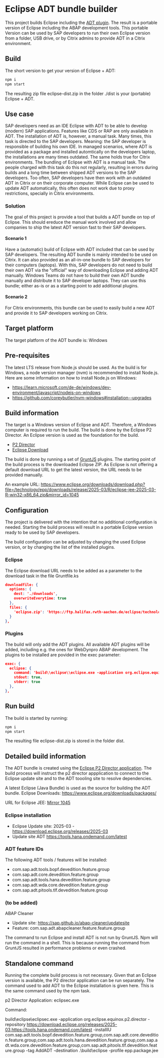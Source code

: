 # Eclipse ADT bundle builder

This project builds Eclipse including the [ADT plugin](https://tools.hana.ondemand.com/#abap). The result is a portable version of Eclipse including the ABAP development tools. This portable Version can be used by SAP developers to run their own Eclipse version from a folder, USB drive, or by Citrix admins to provide ADT in a Citrix environment.

## Build

The short version to get your version of Eclipse + ADT:

```sh
npm i
npm start
```

The resulting zip file eclipse-dist.zip in the folder ./dist is your (portable) Eclipse + ADT.

## Use case

SAP developers need as an IDE Eclipse with ADT to be able to develop (modern) SAP applications. Features like CDS or RAP are only available in ADT. The installation of ADT is, however, a manual task. Many times, this task is directed to the SAP developers. Meaning: the SAP developer is responsible of building his own IDE. In managed scenarios, where ADT is provided as a package and installed automtically on the developers laptop, the installations are many times outdated. The same holds true for Citrix environments. The bundling of Eclipse with ADT is a manual task. The people charged with this task do this not regularly, resulting in errors during builds and a long time between shipped ADT versions to the SAP developers. Too often, SAP developers have then work with an outdated ADT in Citrix or on their corporate computer. While Eclipse can be used to update ADT automatically, this often does not work due to proxy restrictions, specially in Citrix environments.

### Solution

The goal of this project is provide a tool that builds a ADT bundle on top of Eclipse. This should ereduce the manual work involved and allow companies to ship the latest ADT version fast to their SAP developers.

#### Scenario 1

Have a (automatic) build of Eclipse with ADT included that can be used by SAP developers. The resulting ADT bundle is mainly intended to be used on Citrix. It can also provided as an all-in-one bundle to SAP developers for their computers (laptops). With this, SAP developers do not need to build their own ADT via the "official" way of downloading Eclipse and adding ADT manually.
Windows Teams do not have to build their own ADT bundle manually and distribute it to SAP developer laptops. They can use this bundle; either as-is or as a starting point to add additional plugins.

#### Scenario 2

For Citrix environments, this bundle can be used to easily build a new ADT and provide it to SAP developers working on Citrix.

## Target platform

The target platform of the ADT bundle is: Windows

## Pre-requisites

The latest LTS release from Node.js should be used. As the build is for Windows, a node version manager (nvm) is recommended to install Node.js. Here are some information on how to install Node.js on Windows:

- https://learn.microsoft.com/de-de/windows/dev-environment/javascript/nodejs-on-windows
- https://github.com/coreybutler/nvm-windows#installation--upgrades

## Build information

The target is a Windows version of Eclipse and ADT. Therefore, a Windows computer is required to run the build. The build is done by the Eclipse P2 Director. An Eclipse version is used as the foundation for the build. 

- [P2 Director](https://help.eclipse.org/latest/index.jsp?topic=%2Forg.eclipse.platform.doc.isv%2Fguide%2Fp2_director.html)
- [Eclipse Download](https://www.eclipse.org/downloads/packages/)

The build is done by running a set of [GruntJS](https://www.gruntjs.com) plugins. The starting point of the build process is the downloaded Eclipse ZIP. As Eclipse is not offering a default download URL to get the latest version, the URL needs to be provided manually.

An example URL:
https://www.eclipse.org/downloads/download.php?file=/technology/epp/downloads/release/2025-03/R/eclipse-jee-2025-03-R-win32-x86_64.zip&mirror_id=1045

## Configuration

The project is delivered with the intention that no additional configuration is needed. Starting the build process will result in a portable Eclipse version ready to be used by SAP developers.

The build configuration can be adjusted by changing the used Eclipse version, or by changing the list of the installed plugins.

### Eclipse

The Eclipse download URL needs to be added as a parameter to the download task in the file Gruntfile.ks

```json
downloadfile: {
  options: {
    dest: './downloads',
    overwriteEverytime: true
  },
  files: {
    'eclipse.zip': 'https://ftp.halifax.rwth-aachen.de/eclipse/technology/epp/downloads/release/2025-03/R/eclipse-jee-2025-03-R-win32-x86_64.zip'
  }
},
```

### Plugins

The build will only add the ADT plugins. All available ADT plugins will be added, including e.g. the ones for WebDynpro ABAP development. The plugins to be installed are povided in the exec parameter:

```json
exec: {
  eclipse: {
    command: 'build\\eclipse\\eclipse.exe -application org.eclipse.equinox.p2.director -repository https://download.eclipse.org/releases/2025-03,https://tools.hana.ondemand.com/latest -installIU com.sap.adt.tools.bopf.devedition.feature.group,com.sap.adt.core.devedition.feature.group,com.sap.adt.tools.hana.devedition.feature.group,com.sap.adt.wda.core.devedition.feature.group,com.sap.adt.pitools.tlf.devedition.feature.group -tag AddADT -destination .\\build\\eclipse -profile epp.package.jee.profile',
    stdout: true,
    stderr: true
  },
},
```

## Run build

The build is started by running:

```sh
npm i
npm start
```

The resulting file eclipse-dist.zip is stored in the folder dist.

## Detailed build information

The ADT bundle is created using the [Eclipse P2 Director application](https://help.eclipse.org/latest/index.jsp?topic=%2Forg.eclipse.platform.doc.isv%2Fguide%2Fp2_director.html). The build process will instruct the p2 director appplication to connect to the Eclipse update site and to the ADT toooling site to resolve dependencies.

A latest Eclipse (Java Bundle) is used as the source for building the ADT bundle.
Eclipse Downloads: https://www.eclipse.org/downloads/packages/

URL for Eclipse JEE: [Mirror 1045](https://www.eclipse.org/downloads/download.php?file=/technology/epp/downloads/release/2025-03/R/eclipse-jee-2025-03-R-win32-x86_64.zip&mirror_id=1045)

### Eclipse installation

- Eclipse Update site: 2025-03 - https://download.eclipse.org/releases/2025-03
- Update site ADT https://tools.hana.ondemand.com/latest

### ADT feature IDs

The following ADT tools / features will be installed:

- com.sap.adt.tools.bopf.devedition.feature.group
- com.sap.adt.core.devedition.feature.group
- com.sap.adt.tools.hana.devedition.feature.group
- com.sap.adt.wda.core.devedition.feature.group
- com.sap.adt.pitools.tlf.devedition.feature.group

### (to be added)

ABAP Cleaner

- Update site: https://sap.github.io/abap-cleaner/updatesite
- Feature: com.sap.adt.abapcleaner.feature.feature.group

The command to run Eclipse and install ADT is not run by GruntJS. Npm will run the command in a shell. This is because running the command from GruntJS resulted in performance problems or even crashed.

## Standalone command

Running the complete build process is not necessary. Given that an Eclipse version is available, the P2 director application can be run separately. The command used to add ADT to the Eclipse installation is given here. This is the same command used by the npm task.

p2 Director Application: eclipsec.exe

Command:

build\eclipse\eclipsec.exe -application org.eclipse.equinox.p2.director -repository https://download.eclipse.org/releases/2025-03,https://tools.hana.ondemand.com/latest -installIU com.sap.adt.tools.bopf.devedition.feature.group,com.sap.adt.core.devedition.feature.group,com.sap.adt.tools.hana.devedition.feature.group,com.sap.adt.wda.core.devedition.feature.group,com.sap.adt.pitools.tlf.devedition.feature.group -tag AddADT -destination .\\build\\eclipse -profile epp.package.jee